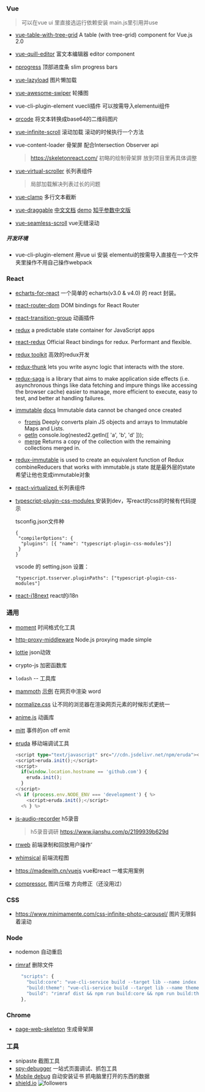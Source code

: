 ### Vue

> 可以在vue ui 里直接选运行依赖安装 main.js里引用并use

- [vue-table-with-tree-grid](https://github.com/MisterTaki/vue-table-with-tree-grid)  A table (with tree-grid) component for Vue.js 2.0

- [vue-quill-editor](https://github.com/surmon-china/vue-quill-editor)  富文本编辑器 editor component

- [nprogress](https://github.com/rstacruz/nprogress) 顶部进度条 slim progress bars

- [vue-lazyload](https://www.npmjs.com/package/vue-lazyload) 图片懒加载

- [vue-awesome-swiper](https://github.surmon.me/vue-awesome-swiper) 轮播图

- vue-cli-plugin-element    vuecli插件 可以按需导入elementui组件

- [qrcode](https://www.npmjs.com/package/qrcode) 将文本转换成base64的二维码图片

- [vue-infinite-scroll](https://www.npmjs.com/package/vue-infinite-scroll) 滚动加载  滚动的时候执行一个方法

- vue-content-loader 骨架屏 配合Intersection Observer api

  > https://skeletonreact.com/ 初略的绘制骨架屏 放到项目里再具体调整

- [vue-virtual-scroller](https://github.com/Akryum/vue-virtual-scroller) 长列表组件 

  > 局部加载解决列表过长的问题
  
- [vue-clamp](https://github.com/Justineo/vue-clamp) 多行文本截断 

- [vue-draggable](https://github.com/SortableJS/Vue.Draggable) [中文文档](https://www.itxst.com/vue-draggable/vnqb7fey.html) [demo](https://sortablejs.github.io/Vue.Draggable/#/transition-example-2)  [知乎参数中文版](https://juejin.cn/post/6844904150350692366)

- [vue-seamless-scroll](https://chenxuan0000.github.io/vue-seamless-scroll/) vue无缝滚动

##### 开发环境

- vue-cli-plugin-element  用vue ui 安装     elementui的按需导入直接在一个文件夹里操作不用自己操作webpack

### React

- [echarts-for-react](https://github.com/hustcc/echarts-for-react)  一个简单的 echarts(v3.0 & v4.0) 的 react 封装。

- [react-router-dom](https://reactrouter.com/web/guides/quick-start)   DOM bindings for React Router

- [react-transition-group](https://github.com/reactjs/react-transition-group) 动画插件

- [redux](https://github.com/reduxjs/redux) a predictable state container for JavaScript apps

- [react-redux](https://github.com/reduxjs/react-redux) Official React bindings for redux. Performant and flexible.

- [redux toolkit](https://redux-toolkit.js.org/) 高效的redux开发

- [redux-thunk](https://github.com/reduxjs/redux-thunk) lets you write async logic that interacts with the store.

- [redux-saga](https://github.com/redux-saga/redux-saga) is a library that aims to make application side effects (i.e. asynchronous things like data fetching and impure things like accessing the browser cache) easier to manage, more efficient to execute, easy to test, and better at handling failures.

- [immutable](https://github.com/immutable-js/immutable-js)  [docs](https://immutable-js.github.io/immutable-js/docs/#/) Immutable data cannot be changed once created  
  - [fromjs](https://immutable-js.github.io/immutable-js/docs/#/fromJS)  Deeply converts plain JS objects and arrays to Immutable Maps and Lists.
  - [getIn](https://immutable-js.github.io/immutable-js/docs/#/getIn)    console.log(nested2.getIn([ 'a', 'b', 'd' ])); 
  - [merge](https://immutable-js.github.io/immutable-js/docs/#/merge) Returns a copy of the collection with the remaining collections merged in.
  
- [redux-immutable](https://github.com/gajus/redux-immutable)  is used to create an equivalent function of Redux combineReducers that works with immutable.js state 就是最外层的state希望让他也变成immutable对象

- [react-virtualized ](https://github.com/bvaughn/react-virtualized)长列表组件

- [typescript-plugin-css-modules ](https://github.com/mrmckeb/typescript-plugin-css-modules) 安装到dev，写react的css的时候有代码提示

  tsconfig.json文件种

  ```
  {
   "compilerOptions": {
    "plugins": [{ "name": "typescript-plugin-css-modules"}]
   }
  }
  ```

  vscode 的 setting.json 设置：

  ```
  "typescript.tsserver.pluginPaths": ["typescript-plugin-css-modules"]
  ```

- [react-i18next](https://react.i18next.com/guides/quick-start) react的i18n

### 通用

- [moment](https://momentjs.com/)  时间格式化工具

- [http-proxy-middleware](https://github.com/chimurai/http-proxy-middleware)  Node.js proxying made simple

- [lottie](https://airbnb.io/lottie/#/) json动效

- crypto-js  加密函数库

- `lodash` -- 工具库

- [mammoth](https://github.com/mwilliamson/mammoth.js) [示例](https://jstool.gitlab.io/zh-cn/demo/preview-ms-word-docx-document-in-browser/) 在网页中渲染 word 

- [normalize.css](https://www.npmjs.com/package/normalize.css) 让不同的浏览器在渲染网页元素的时候形式更统一

- [anime.js](https://github.com/juliangarnier/anime/) 动画库

- [mitt](https://github.com/developit/mitt) 事件的on off emit

- [eruda](https://github.com/liriliri/eruda) 移动端调试工具

  ```typescript
  <script type="text/javascript" src="//cdn.jsdelivr.net/npm/eruda"></script> 
  <script>eruda.init();</script>
  <script>
    if(window.location.hostname == 'github.com') {
      eruda.init();
    }
  </script>
  <% if (process.env.NODE_ENV === 'development') { %>
      <script>eruda.init();</script>
    <% } %>
  ```


- [js-audio-recorder](https://github.com/2fps/recorder) h5录音

  > h5录音调研 https://www.jianshu.com/p/2199939b629d

- [rrweb](https://github.com/rrweb-io/rrweb) 前端录制和回放用户操作‘

- [whimsical](https://whimsical.com/the-beginning-86qy7io4XjdZptgDBuaCzx)  前端流程图

- https://madewith.cn/vuejs  vue和react 一堆实用案例

- [compressor.](https://github.com/fengyuanchen/compressorjs) 图片压缩 方向修正（还没用过）

### CSS

- https://www.minimamente.com/css-infinite-photo-carousel/ 图片无限斜着滚动

### Node

- nodemon 自动重启

- [rimraf](https://www.npmjs.com/package/rimraf) 删除文件

  ```js
    "scripts": {
      "build:core": "vue-cli-service build --target lib --name index --no-clean lib/index.tsx", 
      "build:theme": "vue-cli-service build --target lib --name theme-default/index --no-clean lib/theme-default/index.tsx", 
      "build": "rimraf dist && npm run build:core && npm run build:theme",
    }, 
  ```

  

### Chrome

- [page-web-skeleton](https://juejin.cn/post/6937939181356187662#comment) 生成骨架屏

### 工具

- snipaste 截图工具
- [spy-debugger](https://github.com/wuchangming/spy-debugger) 一站式页面调试、抓包工具
- [Mobile debug](https://www.mobiledebug.com/) 自动安装证书 抓电脑里打开的东西的数据
- [shield.io](https://shields.io/) ![followers](https://img.shields.io/github/followers/zhang874010534?style=social)

